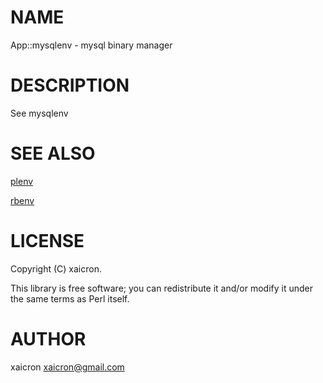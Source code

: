 # NAME

App::mysqlenv - mysql binary manager

# DESCRIPTION

See mysqlenv

# SEE ALSO

[plenv](http://search.cpan.org/perldoc?plenv)

[rbenv](http://search.cpan.org/perldoc?rbenv)

# LICENSE

Copyright (C) xaicron.

This library is free software; you can redistribute it and/or modify
it under the same terms as Perl itself.

# AUTHOR

xaicron <xaicron@gmail.com>
